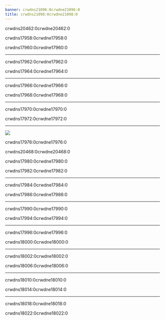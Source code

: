 ```yaml
---
banner: crwdns21096:0crwdne21096:0
title: crwdns21098:0crwdne21098:0
---
```


<div id="main-menu" class="section-title">crwdns20462:0crwdne20462:0</div>
<div class="section-body">
    <div class="button-action-group">
        <p class="button-action button">crwdns17958:0crwdne17958:0</p>
        <p class="button-action-text">crwdns17960:0crwdne17960:0</p>
    </div>
    <hr>
    <div class="button-action-group">
        <p class="button-action button">crwdns17962:0crwdne17962:0</p>
        <p class="button-action-text">crwdns17964:0crwdne17964:0</p>
    </div>
    <hr>
    <div class="button-action-group">
        <p class="button-action button">crwdns17966:0crwdne17966:0</p>
        <p class="button-action-text">crwdns17968:0crwdne17968:0</p>
    </div>
    <hr>
    <div class="button-action-group">
        <p class="button-action">crwdns17970:0crwdne17970:0</p>
        <p class="button-action-text">crwdns17972:0crwdne17972:0</p>
    </div>
    <hr>
    <div class="button-action-group">
        <p class="button-action"><img src="crwdns17974:0crwdne17974:0"></p>
        <p class="button-action-text">crwdns17976:0crwdne17976:0</p>
    </div>
</div>

<div id="file-browser" class="section-title">crwdns20468:0crwdne20468:0</div>
<div class="section-body">
    <div class="button-action-group">
        <p class="button-action button">crwdns17980:0crwdne17980:0</p>
        <p class="button-action-text">crwdns17982:0crwdne17982:0</p>
    </div>
    <hr>
    <div class="button-action-group">
        <p class="button-action button">crwdns17984:0crwdne17984:0</p>
        <p class="button-action-text">crwdns17986:0crwdne17986:0</p>
    </div>
    <hr>
    <div class="button-action-group">
        <p class="button-action button">crwdns17990:0crwdne17990:0</p>
        <p class="button-action-text">crwdns17994:0crwdne17994:0</p>
    </div>
    <hr>
    <div class="button-action-group">
        <p class="button-action button">crwdns17996:0crwdne17996:0</p>
        <p class="button-action-text">crwdns18000:0crwdne18000:0</p>
    </div>
    <hr>
    <div class="button-action-group">
        <p class="button-action button">crwdns18002:0crwdne18002:0</p>
        <p class="button-action-text">crwdns18006:0crwdne18006:0</p>
    </div>
    <hr>
    <div class="button-action-group">
        <p class="button-action button">crwdns18010:0crwdne18010:0</p>
        <p class="button-action-text">crwdns18014:0crwdne18014:0</p>
    </div>
    <hr>
    <div class="button-action-group">
        <p class="button-action">crwdns18018:0crwdne18018:0</p>
        <p class="button-action-text">crwdns18022:0crwdne18022:0</p>
    </div>
</div>
